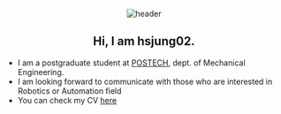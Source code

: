 <div align="center">
  
  ![header](https://capsule-render.vercel.app/api?type=slice&customColorList=0&height=300&section=header&text=Hyun-Seo%20Jung&fontSize=90)
  
  Hi, I am hsjung02.
  ----
  </div>

  - I am a postgraduate student at [POSTECH](https://www.postech.ac.kr/), dept. of Mechanical Engineering.
  - I am looking forward to communicate with those who are interested in Robotics or Automation field
  - You can check my CV [here](https://hsjung02.github.io/assets/CV)
